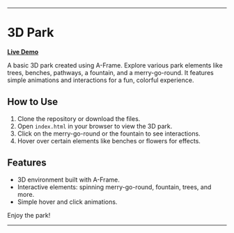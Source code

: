 
---

# 3D Park

**[Live Demo](https://minnabhoomi.github.io/park/)**

A basic 3D park created using A-Frame. Explore various park elements like trees, benches, pathways, a fountain, and a merry-go-round. It features simple animations and interactions for a fun, colorful experience.

## How to Use

1. Clone the repository or download the files.
2. Open `index.html` in your browser to view the 3D park.
3. Click on the merry-go-round or the fountain to see interactions.
4. Hover over certain elements like benches or flowers for effects.

## Features

- 3D environment built with A-Frame.
- Interactive elements: spinning merry-go-round, fountain, trees, and more.
- Simple hover and click animations.

Enjoy the park!

---
